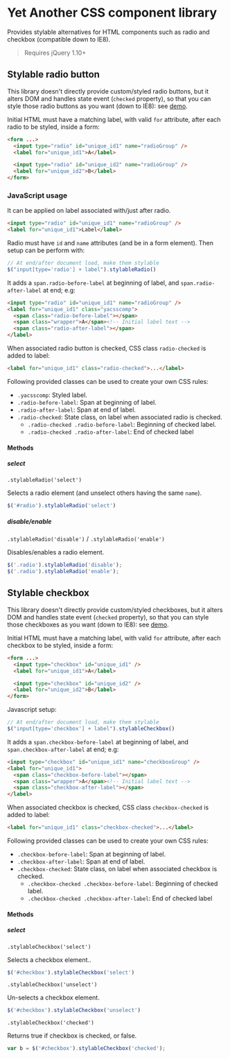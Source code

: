# Yet Another CSS component library

Provides stylable alternatives for HTML components such as radio and checkbox (compatible down to IE8).

> Requires jQuery 1.10+

## Stylable radio button

This library doesn't directly provide custom/styled radio buttons, but it alters DOM and handles state event (`checked` property), so that you can style those radio buttons as you want (down to IE8): see [demo](http://applicius.github.io/yacsscomp/demo/radio.html).

Initial HTML must have a matching label, 
with valid `for` attribute, after each radio to be styled, inside a form:

```html
<form ...>
  <input type="radio" id="unique_id1" name="radioGroup" />
  <label for="unique_id1">A</label>

  <input type="radio" id="unique_id2" name="radioGroup" />
  <label for="unique_id2">B</label>
</form>
```

### JavaScript usage

It can be applied on label associated with/just after radio.

```html
<input type="radio" id="unique_id1" name="radioGroup" />
<label for="unique_id1">Label</label>
```

Radio must have `id` and `name` attributes (and be in a form element).
Then setup can be perform with:

```javascript
// At end/after document load, make them stylable
$("input[type='radio'] + label").stylableRadio()
```

It adds a `span.radio-before-label` at beginning of label, 
and `span.radio-after-label` at end; e.g:

```html
<input type="radio" id="unique_id1" name="radioGroup" />
<label for="unique_id1" class="yacsscomp">
  <span class="radio-before-label"></span>
  <span class="wrapper">A</span><!-- Initial label text -->
  <span class="radio-after-label"></span>
</label>
```

When associated radio button is checked,
CSS class `radio-checked` is added to label:

```html
<label for="unique_id1" class="radio-checked">...</label>
```

Following provided classes can be used to create your own CSS rules:

* `.yacsscomp`: Styled label.
* `.radio-before-label`: Span at beginning of label.
* `.radio-after-label`: Span at end of label.
* `.radio-checked`: State class, on label when associated radio is checked.
  - `.radio-checked .radio-before-label`: Beginning of checked label.
  - `.radio-checked .radio-after-label`: End of checked label

#### Methods

##### select

`.stylableRadio('select')`

Selects a radio element (and unselect others having the same `name`).

```javascript
$('#radio').stylableRadio('select')
```

##### disable/enable

`.stylableRadio('disable')` / `.stylableRadio('enable')`

Disables/enables a radio element.

```javascript
$('.radio').stylableRadio('disable');
$('.radio').stylableRadio('enable');
```

## Stylable checkbox

This library doesn't directly provide custom/styled checkboxes, 
but it alters DOM and handles state event (`checked` property), so that 
you can style those checkboxes as you want (down to IE8): see [demo](http://applicius.github.io/yacsscomp/demo/checkbox.html).

Initial HTML must have a matching label, 
with valid `for` attribute, after each checkbox to be styled, inside a form:

```html
<form ...>
  <input type="checkbox" id="unique_id1" />
  <label for="unique_id1">A</label>

  <input type="checkbox" id="unique_id2" />
  <label for="unique_id2">B</label>
</form>
```

Javascript setup:

```javascript
// At end/after document load, make them stylable
$("input[type='checkbox'] + label").stylableCheckbox()
```

It adds a `span.checkbox-before-label` at beginning of label, 
and `span.checkbox-after-label` at end; e.g:

```html
<input type="checkbox" id="unique_id1" name="checkboxGroup" />
<label for="unique_id1">
  <span class="checkbox-before-label"></span>
  <span class="wrapper">A</span><!-- Initial label text -->
  <span class="checkbox-after-label"></span>
</label>
```

When associated checkbox is checked,
CSS class `checkbox-checked` is added to label:

```html
<label for="unique_id1" class="checkbox-checked">...</label>
```

Following provided classes can be used to create your own CSS rules:

* `.checkbox-before-label`: Span at beginning of label.
* `.checkbox-after-label`: Span at end of label.
* `.checkbox-checked`: State class, on label when associated checkbox is checked.
  - `.checkbox-checked .checkbox-before-label`: Beginning of checked label.
  - `.checkbox-checked .checkbox-after-label`: End of checked label

#### Methods

##### select

`.stylableCheckbox('select')`

Selects a checkbox element..

```javascript
$('#checkbox').stylableCheckbox('select')
```

`.stylableCheckbox('unselect')`

Un-selects a checkbox element.

```javascript
$('#checkbox').stylableCheckbox('unselect')
```

`.stylableCheckbox('checked')`

Returns true if checkbox is checked, or false.

```javascript
var b = $('#checkbox').stylableCheckbox('checked');
```

